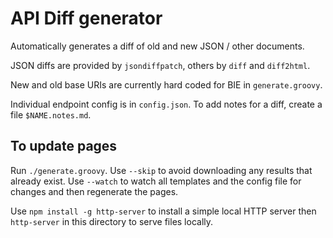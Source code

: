 # API Diff generator

Automatically generates a diff of old and new JSON / other documents.

JSON diffs are provided by `jsondiffpatch`, others by `diff` and `diff2html`.

New and old base URIs are currently hard coded for BIE in `generate.groovy`.

Individual endpoint config is in `config.json`.  To add notes for a diff, create a file `$NAME.notes.md`.

## To update pages

Run `./generate.groovy`.  Use `--skip` to avoid downloading any results that
already exist.  Use `--watch` to watch all templates and the config file for changes
and then regenerate the pages.

Use `npm install -g http-server` to install a simple local HTTP server then
`http-server` in this directory to serve files locally.
